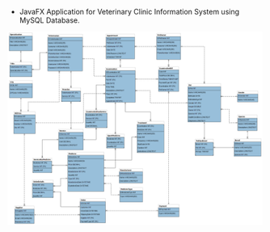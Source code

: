 * JavaFX Application for Veterinary Clinic Information System using MySQL Database.

![SlikaKonceptualnogModela](https://github.com/teodora1911/BP-VeterinaryClinic/blob/master/data/SlikaKonceptualnogModela.png?raw=true)
